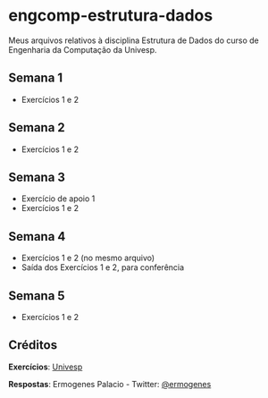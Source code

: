 # engcomp-estrutura-dados
Meus arquivos relativos à disciplina Estrutura de Dados do curso de Engenharia da Computação da Univesp.

## Semana 1
* Exercícios 1 e 2

## Semana 2
* Exercícios 1 e 2

## Semana 3
* Exercício de apoio 1
* Exercícios 1 e 2

## Semana 4
* Exercícios 1 e 2 (no mesmo arquivo)
* Saída dos Exercícios 1 e 2, para conferência

## Semana 5
* Exercícios 1 e 2

## Créditos

**Exercícios**: [Univesp](http://engenharia.cursos.univesp.br/)

**Respostas**: Ermogenes Palacio - Twitter: [@ermogenes](http://www.twitter.com/ermogenes)
